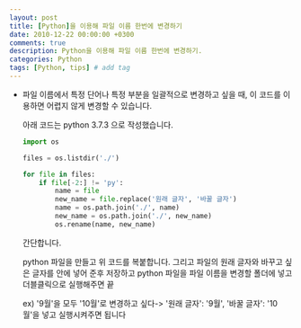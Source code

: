 ```yaml
---
layout: post
title: [Python]을 이용해 파일 이름 한번에 변경하기
date: 2010-12-22 00:00:00 +0300
comments: true
description: Python을 이용해 파일 이름 한번에 변경하기.
categories: Python
tags: [Python, tips] # add tag
---
```


- 파일 이름에서 특정 단어나 특정 부분을 일괄적으로 변경하고 싶을 때,
  이 코드를 이용하면 어렵지 않게 변경할 수 있습니다.

  아래 코드는 python 3.7.3 으로 작성했습니다.

  ```python
  import os
  
  files = os.listdir('./')
  
  for file in files:
      if file[-2:] != 'py':
          name = file
          new_name = file.replace('원래 글자', '바꿀 글자')
          name = os.path.join('./', name)
          new_name = os.path.join('./', new_name)
          os.rename(name, new_name)
  ```

  간단합니다. 

  python 파일을 만들고 위 코드를 복붙합니다. 그리고 파일의 원래 글자와 바꾸고 싶은 글자를 안에 넣어 준후 저장하고 python 파일을 파일 이름을 변경할 폴더에 넣고 더블클릭으로 실행해주면 끝

  ex) '9월'을 모두 '10월'로 변경하고 싶다-> '원래 글자': '9월', '바꿀 글자': '10월'을 넣고 실행시켜주면 됩니다